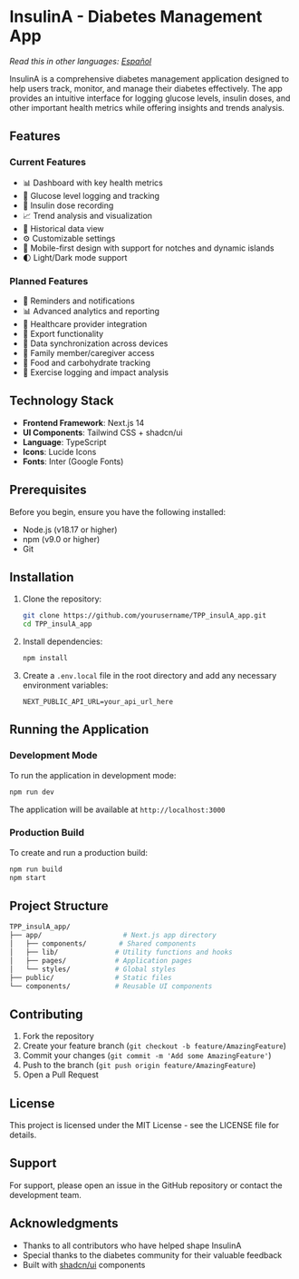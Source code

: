 # InsulinA - Diabetes Management App

*Read this in other languages: [Español](README.md)*

InsulinA is a comprehensive diabetes management application designed to help users track, monitor, and manage their diabetes effectively. The app provides an intuitive interface for logging glucose levels, insulin doses, and other important health metrics while offering insights and trends analysis.

## Features

### Current Features

- 📊 Dashboard with key health metrics
- 📝 Glucose level logging and tracking
- 💉 Insulin dose recording
- 📈 Trend analysis and visualization
- 📅 Historical data view
- ⚙️ Customizable settings
- 📱 Mobile-first design with support for notches and dynamic islands
- 🌓 Light/Dark mode support

### Planned Features

- 🔔 Reminders and notifications
- 📊 Advanced analytics and reporting
- 🤝 Healthcare provider integration
- 📱 Export functionality
- 🔄 Data synchronization across devices
- 👥 Family member/caregiver access
- 🍎 Food and carbohydrate tracking
- 💪 Exercise logging and impact analysis

## Technology Stack

- **Frontend Framework**: Next.js 14
- **UI Components**: Tailwind CSS + shadcn/ui
- **Language**: TypeScript
- **Icons**: Lucide Icons
- **Fonts**: Inter (Google Fonts)

## Prerequisites

Before you begin, ensure you have the following installed:

- Node.js (v18.17 or higher)
- npm (v9.0 or higher)
- Git

## Installation

1. Clone the repository:

   ```bash
   git clone https://github.com/yourusername/TPP_insulA_app.git
   cd TPP_insulA_app
   ```

2. Install dependencies:

   ```bash
   npm install
   ```

3. Create a `.env.local` file in the root directory and add any necessary environment variables:

   ```env
   NEXT_PUBLIC_API_URL=your_api_url_here
   ```

## Running the Application

### Development Mode

To run the application in development mode:

```bash
npm run dev
```

The application will be available at `http://localhost:3000`

### Production Build

To create and run a production build:

```bash
npm run build
npm start
```

## Project Structure

```sh
TPP_insulA_app/
├── app/                    # Next.js app directory
│   ├── components/        # Shared components
│   ├── lib/              # Utility functions and hooks
│   ├── pages/            # Application pages
│   └── styles/           # Global styles
├── public/               # Static files
└── components/           # Reusable UI components
```

## Contributing

1. Fork the repository
2. Create your feature branch (`git checkout -b feature/AmazingFeature`)
3. Commit your changes (`git commit -m 'Add some AmazingFeature'`)
4. Push to the branch (`git push origin feature/AmazingFeature`)
5. Open a Pull Request

## License

This project is licensed under the MIT License - see the LICENSE file for details.

## Support

For support, please open an issue in the GitHub repository or contact the development team.

## Acknowledgments

- Thanks to all contributors who have helped shape InsulinA
- Special thanks to the diabetes community for their valuable feedback
- Built with [shadcn/ui](https://ui.shadcn.com/) components
